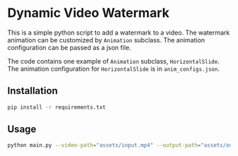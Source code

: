 # Dynamic Video Watermark

This is a simple python script to add a watermark to a video. The watermark animation can be customized by `Animation` subclass. The animation configuration can be passed as a json file.

The code contains one example of `Animation` subclass, `HorizontalSlide`. The animation configuration for `HorizontalSlide` is in `anim_configs.json`.

## Installation
```bash
pip install -r requirements.txt
```

## Usage
```bash
python main.py --video-path="assets/input.mp4" --output-path="assets/output.mp4" --watermark-path="assets/watermark.png" --animation-class="HorizontalSlide" --animation-config="anim_configs.json"
```
